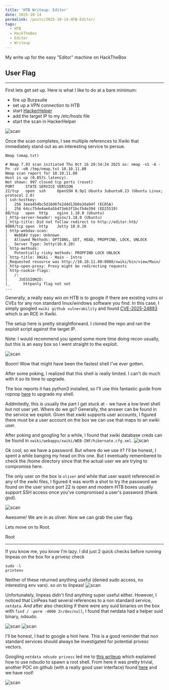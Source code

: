 ```yaml
---
title: 'HTB Writeup: Editor'
date: 2025-10-14
permalink: /posts/2025-10-14-HTB-Editor/
tags:
  - HTB
  - HackTheBox
  - Editor
  - Writeup
---
```


My write up for the easy "Editor" machine on HackTheBox

## User Flag

- - -

First lets get set up. Here is what I like to do at a bare minimum: 
* fire up Burpsuite
* set up a VPN connection to HTB
* start [HackerHelper](https://github.com/edrapac/Hacker-Helper)
* add the target IP to my /etc/hosts file
* start the scan in HackerHelper

![scan](/images/editor1.jpg)

Once the scan completes, I see multiple references to Xwiki that immediately stand out as an interesting service to persue.
```
Nmap (nmap.txt)

# Nmap 7.93 scan initiated Thu Oct 16 20:34:24 2025 as: nmap -sS -A -Pn -sV -oN /tmp/nmap.txt 10.10.11.80
Nmap scan report for 10.10.11.80
Host is up (0.057s latency).
Not shown: 997 closed tcp ports (reset)
PORT     STATE SERVICE VERSION
22/tcp   open  ssh     OpenSSH 8.9p1 Ubuntu 3ubuntu0.13 (Ubuntu Linux; protocol 2.0)
| ssh-hostkey: 
|   256 3eea454bc5d16d6fe2d4d13b0a3da94f (ECDSA)
|_  256 64cc75de4ae6a5b473eb3f1bcfb4e394 (ED25519)
80/tcp   open  http    nginx 1.18.0 (Ubuntu)
|_http-server-header: nginx/1.18.0 (Ubuntu)
|_http-title: Did not follow redirect to http://editor.htb/
8080/tcp open  http    Jetty 10.0.20
| http-webdav-scan: 
|   WebDAV type: Unknown
|   Allowed Methods: OPTIONS, GET, HEAD, PROPFIND, LOCK, UNLOCK
|_  Server Type: Jetty(10.0.20)
| http-methods: 
|_  Potentially risky methods: PROPFIND LOCK UNLOCK
| http-title: XWiki - Main - Intro
|_Requested resource was http://10.10.11.80:8080/xwiki/bin/view/Main/
|_http-open-proxy: Proxy might be redirecting requests
| http-cookie-flags: 
|   /: 
|     JSESSIONID: 
|_      httponly flag not set
...
```


Generally, a really easy win on HTB is to google if there are existing vulns or CVEs for any non standard linux/windows software you find. In this case, I simply googled `xwiki github vulnerability` and found [CVE-2025-24893](https://github.com/gunzf0x/CVE-2025-24893) which is an RCE in Xwiki.

The setup here is pretty straightforward. I cloned the repo and ran the exploit script against the target IP. 

Note: I would recommend you spend some more time doing recon usually, but this is an easy box so I went straight to the exploit.

![scan](/images/editor2.jpg)

Boom! Wow that might have been the fastest shell I've ever gotten.

After some poking, I realized that this shell is really limited. I can't do much with it so its time to upgrade. 

The box reports it has python3 installed, so I'll use this fantastic guide from ropnop [here](https://blog.ropnop.com/upgrading-simple-shells-to-fully-interactive-ttys/#method-1-python-pty-module) to upgrade my shell.

Addmitedly, this is usually the part I get stuck at - we have a low level shell but not user yet. Where do we go? Generally, the answer can be found in the service we exploit. Given that xwiki supports user accounts, I figured there must be a user account on the box we can use that maps to an xwiki user.

After poking and googling for a while, I found that xwiki database creds can be found in `xwiki/webapps/xwiki/WEB-INF/hibernate.cfg.xml`.
![scan](/images/editor3.jpg)

Ok cool, so we have a password. But where do we use it? I'll be honest, I spent a while banging my head on this one. But I eventually remembered to check the /home directory since that the actual user we are trying to compromise here. 

The only user on the box is `oliver` and while that user wasnt referenced in any of the xwiki files, I figured it was worth a shot to try the password we found on the user since port 22 is open and modern HTB boxes usually support SSH access once you've compromised a user's password (thank god).

![scan](/images/editor4.jpg)

Awesome! We are in as oliver. Now we can grab the user flag.

Lets move on to Root.

Root
- - -
If you know me, you know I'm lazy. I did just 2 quick checks before running linpeas on the box for a privesc check
```
sudo -l
printenv
```
Neither of these returned anything useful (denied sudo access, no interesting env vars). so on to linpeas!
![scan](/images/editor5.jpg)

Unfortunately, linpeas didn't find anything super useful either. However, I noticed that LinPeas had several references to a non standard service, `netdata`. And after also checking if there were any suid binaries on the box with `find / -perm -4000 2>/dev/null`, I found that netdata had a helper suid binary, ndsudo.

![scan](/images/editor6.jpg)
![scan](/images/editor7.jpg)

I'll be honest, I had to google a hint here. This is a good reminder that non standard services should always be investigated for potential privesc vectors.

Googling `netdata ndsudo privesc` led me to [this writeup](https://www.rapid7.com/db/modules/exploit/linux/local/ndsudo_cve_2024_32019/) which explained how to use ndsudo to spawn a root shell.
From here it was pretty trivial, another POC on github (with a really good user interface) found [here](https://github.com/dollarboysushil/CVE-2024-32019-Netdata-ndsudo-PATH-Vulnerability-Privilege-Escalation) and we have root!

![scan](/images/editor8.jpg)